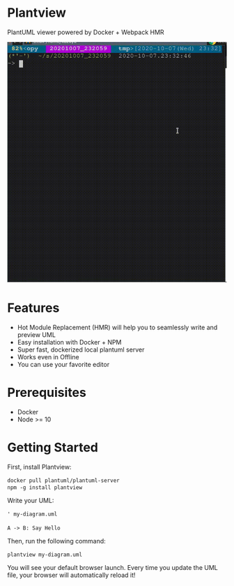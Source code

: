 # Plantview

PlantUML viewer powered by Docker + Webpack HMR

![image](./demo.gif)

# Features

- Hot Module Replacement (HMR) will help you to seamlessly write and preview UML
- Easy installation with Docker + NPM
- Super fast, dockerized local plantuml server
- Works even in Offline
- You can use your favorite editor

# Prerequisites

- Docker
- Node >= 10

# Getting Started

First, install Plantview:

```
docker pull plantuml/plantuml-server
npm -g install plantview
```

Write your UML:

```plantuml
' my-diagram.uml

A -> B: Say Hello
```

Then, run the following command:

```
plantview my-diagram.uml
```

You will see your default browser launch. Every time you update the UML file, your browser will automatically reload it!
